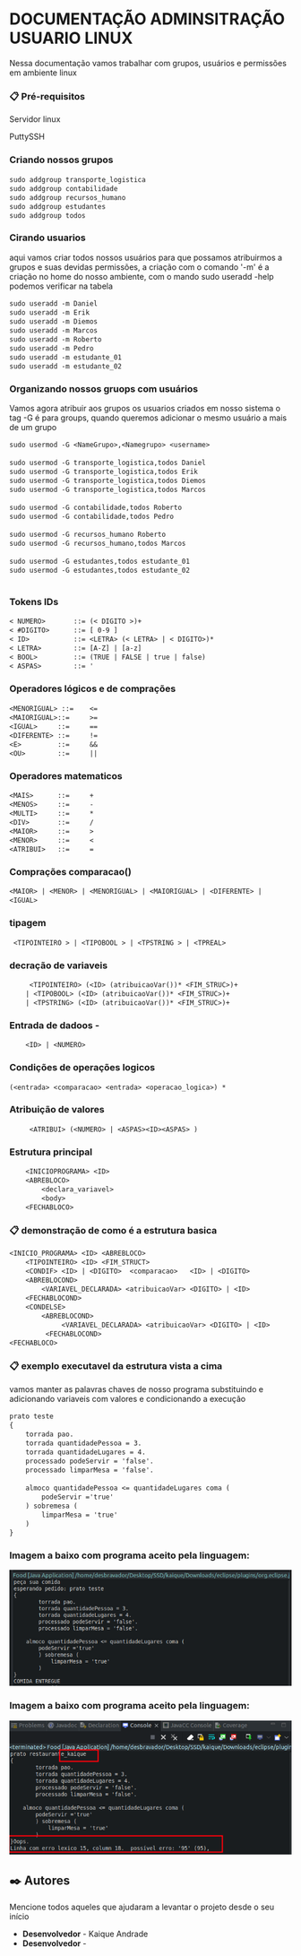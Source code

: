 # DOCUMENTAÇÃO ADMINSITRAÇÃO USUARIO LINUX 

Nessa documentação vamos trabalhar com grupos, usuários e permissões em ambiente linux 

### 📋 Pré-requisitos


Servidor linux 

PuttySSH


###  Criando nossos grupos 
```
sudo addgroup transporte_logistica
sudo addgroup contabilidade
sudo addgroup recursos_humano
sudo addgroup estudantes
sudo addgroup todos
```
###  Cirando usuarios
aqui vamos criar todos nossos usuários para que possamos atribuirmos a grupos e suas devidas permissões, a criação com o comando '-m' é a criação no home do nosso ambiente, com o mando sudo useradd -help podemos verificar na tabela  
```
sudo useradd -m Daniel 
sudo useradd -m Erik  
sudo useradd -m Diemos 
sudo useradd -m Marcos 
sudo useradd -m Roberto 
sudo useradd -m Pedro  
sudo useradd -m estudante_01
sudo useradd -m estudante_02
```
###  Organizando nossos gruops com usuários  
Vamos agora atribuir aos grupos os usuarios criados em nosso sistema
o tag -G é para groups, quando queremos adicionar o mesmo usuário a mais de um grupo
```
sudo usermod -G <NameGrupo>,<Namegrupo> <username>

sudo usermod -G transporte_logistica,todos Daniel
sudo usermod -G transporte_logistica,todos Erik
sudo usermod -G transporte_logistica,todos Diemos
sudo usermod -G transporte_logistica,todos Marcos

sudo usermod -G contabilidade,todos Roberto
sudo usermod -G contabilidade,todos Pedro

sudo usermod -G recursos_humano Roberto
sudo usermod -G recursos_humano,todos Marcos

sudo usermod -G estudantes,todos estudante_01
sudo usermod -G estudantes,todos estudante_02


```
###  Tokens IDs 
```
< NUMERO> 		::= (< DIGITO >)+ 
< #DIGITO> 	    ::= [ 0-9 ] 
< ID> 			::= <LETRA> (< LETRA> | < DIGITO>)* 
< LETRA>		::= [A-Z] | [a-z] 
< BOOL>		    ::= (TRUE | FALSE | true | false)
< ASPAS>		::= '

```
###  Operadores lógicos e de comprações   
```
<MENORIGUAL> ::=    <=
<MAIORIGUAL>::=     >=
<IGUAL>		::=     ==
<DIFERENTE>	::=     !=
<E> 		::=     &&
<OU>		::=     ||
```
### Operadores matematicos   
```
<MAIS>		::=     +
<MENOS>		::=     -
<MULTI>		::=     *
<DIV>		::=     /
<MAIOR>		::=     >
<MENOR>		::=     <
<ATRIBUI>	::=     =
```

### Comprações comparacao()  
```
<MAIOR> | <MENOR> | <MENORIGUAL> | <MAIORIGUAL> | <DIFERENTE> | <IGUAL>
```

### tipagem  
```
 <TIPOINTEIRO > | <TIPOBOOL > | <TPSTRING > | <TPREAL>
```

### decração de variaveis  
```
     <TIPOINTEIRO> (<ID> (atribuicaoVar())* <FIM_STRUC>)+
	| <TIPOBOOL> (<ID> (atribuicaoVar())* <FIM_STRUC>)+
	| <TPSTRING> (<ID> (atribuicaoVar())* <FIM_STRUC>)+
```

### Entrada de dadoos   -
```
	<ID> | <NUMERO>
```

### Condições de operações logicos  
```
(<entrada> <comparacao> <entrada> <operacao_logica>) *
```
### Atribuição de valores 
```
	 <ATRIBUI> (<NUMERO> | <ASPAS><ID><ASPAS> ) 
```

### Estrutura principal  
```
	<INICIOPROGRAMA> <ID> 
    <ABREBLOCO>
        <declara_variavel>
        <body>
    <FECHABLOCO>
```

### 📋 demonstração de como é a estrutura basica
```
<INICIO_PROGRAMA> <ID> <ABREBLOCO>
    <TIPOINTEIRO> <ID> <FIM_STRUCT>
    <CONDIF> <ID> | <DIGITO>  <comparacao>   <ID> | <DIGITO>
    <ABREBLOCOND>
        <VARIAVEL_DECLARADA> <atribuicaoVar> <DIGITO> | <ID>
    <FECHABLOCOND>
    <CONDELSE> 
        <ABREBLOCOND>
             <VARIAVEL_DECLARADA> <atribuicaoVar> <DIGITO> | <ID>
         <FECHABLOCOND>
<FECHABLOCO>
```


### 📋 exemplo executavel da estrutura vista a cima

vamos manter as palavras chaves de nosso programa substituindo e adicionando variaveis com valores e condicionando a execução

```
prato teste
{ 
	torrada pao.
	torrada quantidadePessoa = 3. 
	torrada quantidadeLugares = 4. 
	processado podeServir = 'false'.
	processado limparMesa = 'false'.

    almoco quantidadePessoa <= quantidadeLugares coma (  
        podeServir ='true' 
	) sobremesa ( 
	    limparMesa = 'true'
	) 
}
```

### Imagem a baixo com programa aceito pela linguagem:
![screenshot](./exemplo_programa_aceito.png)


### Imagem a baixo com programa aceito pela linguagem:
![screenshot](./exemple_programa_nao_aceito_lexico.png)

## ✒️ Autores

Mencione todos aqueles que ajudaram a levantar o projeto desde o seu início

* **Desenvolvedor** -  Kaique Andrade
* **Desenvolvedor** -  
